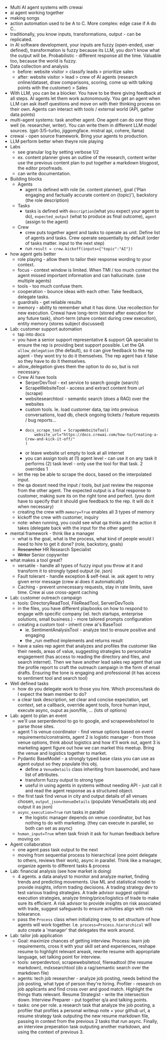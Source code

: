 - Multi AI agent systems with crewai
- ai agent working together
- making songs
- action automation used to be A to C. More complex: edge case if A do C..
- traditionally, you know inputs, transformations, output - can be replicated.
- in AI software development, your inputs are fuzzy (open-ended, user defined), transformation is fuzzy because its LLM, you don't know what the output will be.  Probabilistic - different response all the time. Valuable too, because the world is fuzzy.
- Data collection and analysis
	- before: website visitor > classify leads > prioritize sales
	- after: website visitor > lead > crew of AI agents (research online/dataset, draw comparisons, scoring, come up with talking points with the customer) > Sales
- With LLM, you can be a blocker. You have to be there giving feedback at all steps. AI agents let them work autonomously. You get an agent when LLM can ask itself questions and move on with their thinking process on their own. Agents can interact with tools / external world (API, gather data points)
- multi-agent systems: task another agent. One agent can do one thing well (ie. researcher, writer). You can write them in different LLM model sources. (gpt-3/5-turbo, jiggomgface. mistral api, cohere, llama)
- crewai - open source framework. Bring your agents to production.
- LLM perform better when theyre role playing
- Labs
	- see granular log by setting verbose 1/2
	- ex. content planner gives an outline of the research, content writer use the previous content plan to put together a markdown blogpost, the editor proofreads.
	- can write documentation.
- Building blocks
	- Agents
		- agent is defined with role (ie. content planner), goal ('Plan engaging and factually accurate content on {topic}'), backstory (the role description)
	- Tasks
		- tasks is defined with `description`(what you expect your agent to do), `expected_output` (what to produce as final outcome), `agent` (assign to the agent)
	- Crew
		- crew puts together agent and tasks to operate as unit. Define list of agents and tasks. Crew operate sequentially by default (order of tasks matter. input to the next step)
		- run `result = crew.kickoff(inputs={"topic":"AI"})`
- how agent gets better
	- role playing - allow them to tailor their response wording to your context.
	- focus - context window is limited. When TMI / too much context the agent missed important information and can hallucinate. (use multiple agents)
	- tools - too much confuse them.
	- cooperation - bounce ideas with each other. Take feedback, delegate tasks.
	- guardrails - get reliable results
	- memory - ability to remember what it has done. Use recollection for new execution. Crewai have long-term (stored after execution for any future task), short-term (share context during crew execution), entity memory (stores subject discussed)
- Lab: customer support automation
	- tap into docs
	- you have a senior support representative & support QA specialist to ensure the rep is providing best support possible. Let the QA `allow_delegation` (the default), so it can give feedback to the rep agent - they wont try to do it themselves. The rep agent has it false so they have to do it themselves.
	- allow_delegation gives them the option to do so, but is not necessary.
	- Crew AI have tools
		- SerperDevTool - ext service to search google (search)
		- ScrapeWebsiteTool - access and extract content from url (scrape)
		- websitesearchtool - semantic search (does a RAG) over the websites
		- custom tools. Ie. load customer data, tap into previous conversations, load db, check ongoing tickets / feature requests / bug reports...
		- ```
		  docs_scrape_tool = ScrapeWebsiteTool(
		      website_url="https://docs.crewai.com/how-to/Creating-a-Crew-and-kick-it-off/"
		  )
		  ```
		- or leave website url empty to look at all internet
		- you can assign tools at (1) agent level - can use it on any task it performs (2) task level - only use the tool for that task. 2 overrides 1
	- let the rep be able to scrape the docs, based on the interpolated input.
	- the qa doesnt need the input / tools, but just review the response from the other agent. The expected output is a final response to customer, making sure its on the right tone and perfect. (you dont have to specify that it should give feedback to the rep. It will do it when necessary)
	- creating the crew with `memory=True` enables all 3 types of memory
	- kickoff the crew with customer, inquiry
	- note: when running, you could see what qa thinks and the action it takes (delegate back with the input for the other agent)
- mental framework - think like a manager
	- what is the goal, what is the process, what kind of people would I need to hire to get it done? (role, backstory, goals)
	- ~~Researcher~~ HR Research Specialist
	- ~~Writer~~ Senior copywriter
- what makes a tool great?
	- versatile - handle all types of fuzzy input you throw at it and transform it to strongly typed output (ie. json)
	- Fault tolerant - handle exception & self-heal. ie. ask agent to retry given error message (crew ai does it automatically)
	- Caching - prevent unnecessary requests, stay in rate limits, save time. Crew ai use cross-agent caching
- Lab: customer outreach campaign
	- tools: DirectoryReadTool, FileReadTool, ServerDevTools
	- in the files, you have different playbooks on how to respond to engage with specific company (iel. tech startups, enterprise solutions, small business.) - more tailored prompts configuration
	- creating a custom tool - inherit crew ai's BaseTool
		- ie. SentimentAnalysisTool - analyze text to ensure positive and engaging
		- the _run method implements and returns result
	- have a sales rep agent that analyzes and profiles the customer like their needs, areas of value, suggesting strategies to personalize engagement (has access to reading the directory and files, and search internet). Then we have another lead sales rep agent that use the profile report to craft the outreach campaign in the form of email drafts. Ensuring the tone is engaging and professional (it has access to sentiment tool and search tool)
- Well defined tasks
	- how do you delegate work to those you hire. Which process/task do I expect the team member to do?
	- a clear task description, set clear and concise expectation, set context, set a callback, override agent tools, force human input, execute async, ouput as json/file, ... (lots of options)
- Lab: agent to plan an event
	- we'll use serperdevtool to go to google, and scrapewebsitetool to parse those sites.
	- agent 1 is venue coordinator - find venue options based on event requirements/constraints, agent 2 is logistic manager - from those venue options, think about logistics and how it'll work out, agent 3 is marketing agent figure out how we can market this meetup. Bring the venue and logistics together to market.
	- Pydantic BaseModel - a strongly typed  base class you can use as agent output so they populate this obj.
		- define a `VenueDetails` class inheriting from basemodel, and have list of attributes.
		- transform fuzzy output to strong type
		- useful in using agents in systems without needing API - just call it and read the agent response as a structured object.
	- the first task find venue in city and output details of all venues chosen, `output_json=VenueDetails` (populate VenueDetails obj and output it as json)
	- `async_execution=True` run tasks in parallel
		- the logistic manager depends on venue coordinator, but has nothing to do with marketing. (they can execute in parallel, so both can set as async)
	- `human_input=True` when task finish it ask for human feedback before moving on
- Agent collaboration
	- one agent pass task output to the next
	- moving from sequential process to hierarchical (one point delegate to others, reviews their work), async in parallel. Think like a manager, organize agents to different tasks & process
- Lab: financial analysis (see how market is doing)
	- 4 agents. a data analyst to monitor and analyze market, finding trends and predicting movements. Use ML and statistical model to provide insights, inform trading decisions. A trading strategy dev to test various trading strategies. A trade advisor suggest optimal execution strategies, analyze timing/price/logistics of trade to make sure its efficient. A risk advisor to provide insights on risk associated with trade, suggest safeguards to ensure activities align with risk tolearance.
	- pass the `Process` class when initializing crew, to set structure of how agents will work together. I.e. `process=Process.hierarchical` will auto create a 'manager' that delegates the work around.
- Lab: tailor job application
	- Goal: maximize chances of getting interview. Process: learn job requirements, cross it with your skill set and experiences, reshape resume to highlight relevant areask, rewrite resume with appropriate language, set talking point for interview.
	- tools: serperdevtool, scrapewebsitetool, filereadtool (the resume markdown), mdxsearchtool (do a rag/semantic search over the markdown file)
	- agents: tech job researcher - analyze job posting, needs behind the job posting, what type of person they're hiring. Profiler - research on job applicants and find cross over and good match. Highlight the things thats relevant. Resume Strategist - write the intersection down. Interview Preparer - put together q/a and talking points.
	- tasks: one per role. a research task that analyze the job posting, a profiler that profiles a personal writeup note + your github url, a resume strategy task outputing the new resume markdown file, passing in context from the previous 2 tasks that run async. Finally, an interview preperation task outputing another markdown, and using the context of previous 3.